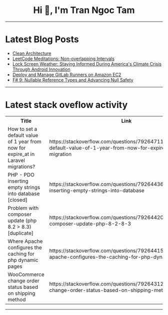 <h1 align="center">Hi 👋, I'm Tran Ngoc Tam</h1>

---

# Latest Blog Posts 
<!-- BLOG-POST-LIST:START -->
- [Clean Architecture](https://dev.to/gemarpets/clean-architecture-3eom)
- [LeetCode Meditations: Non-overlapping Intervals](https://dev.to/rivea0/leetcode-meditations-non-overlapping-intervals-4l38)
- [Lock Screen Weather: Staying Informed During America&#39;s Climate Crisis Through Android Innovation](https://dev.to/prajakta_gawande_9485a4fd/lock-screen-weather-staying-informed-during-americas-climate-crisis-through-android-innovation-409e)
- [Deploy and Manage GitLab Runners on Amazon EC2](https://dev.to/fernandomullerjr/deploy-and-manage-gitlab-runners-on-amazon-ec2-9a1)
- [F# 9: Nullable Reference Types and Advancing Null Safety](https://dev.to/bytehide/f-9-nullable-reference-types-and-advancing-null-safety-4fla)
<!-- BLOG-POST-LIST:END -->

---

# Latest stack oveflow activity
<table>
  <tr><th>Title</th><th>Link</th></tr>
  <!-- STACKOVERFLOW:START --><tr><td>How to set a default value of 1 year from now for expire_at in Laravel migrations?</td><td>https://stackoverflow.com/questions/79264711/how-to-set-a-default-value-of-1-year-from-now-for-expire-at-in-laravel-migration</td></tr><tr><td>PHP - PDO inserting empty strings into database [closed]</td><td>https://stackoverflow.com/questions/79264436/php-pdo-inserting-empty-strings-into-database</td></tr><tr><td>Problem with composer update &lpar;php 8.2 &gt; 8.3&rpar; [duplicate]</td><td>https://stackoverflow.com/questions/79264420/problem-with-composer-update-php-8-2-8-3</td></tr><tr><td>Where Apache configures the caching for php dynamic pages</td><td>https://stackoverflow.com/questions/79264415/where-apache-configures-the-caching-for-php-dynamic-pages</td></tr><tr><td>WooCommerce change order status based on shipping method</td><td>https://stackoverflow.com/questions/79264312/woocommerce-change-order-status-based-on-shipping-method</td></tr><!-- STACKOVERFLOW:END -->
</table>

---


